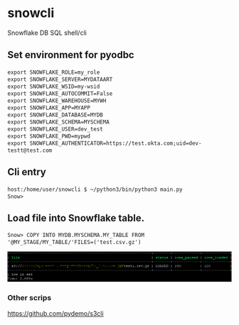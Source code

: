# snowcli
Snowflake DB SQL shell/cli



## Set environment for pyodbc

```
export SNOWFLAKE_ROLE=my_role
export SNOWFLAKE_SERVER=MYDATAART
export SNOWFLAKE_WSID=my-wsid
export SNOWFLAKE_AUTOCOMMIT=False
export SNOWFLAKE_WAREHOUSE=MYWH
export SNOWFLAKE_APP=MYAPP
export SNOWFLAKE_DATABASE=MYDB
export SNOWFLAKE_SCHEMA=MYSCHEMA
export SNOWFLAKE_USER=dev_test
export SNOWFLAKE_PWD=mypwd
export SNOWFLAKE_AUTHENTICATOR=https://test.okta.com;uid=dev-testt@test.com
```

## Cli entry


```
host:/home/user/snowcli $ ~/python3/bin/python3 main.py 
Snow>
```

## Load file into Snowflake table.

```
Snow> COPY INTO MYDB.MYSCHEMA.MY_TABLE FROM '@MY_STAGE/MY_TABLE/'FILES=('test.csv.gz') 
```

![Screenshot](https://raw.githubusercontent.com/pydemo/snowcli/master/snowcli2.PNG)


### Other scrips

https://github.com/pydemo/s3cli



